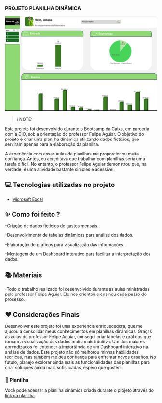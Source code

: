 ### PROJETO PLANILHA DINÂMICA

![captura de tela](https://github.com/Lidianeamorim/Dynamic-Spreadsheet-Project/blob/main/Captura%20de%20tela%202024-12-07%20125657.png?raw=true)


> ℹ️ **NOTE:**

Este projeto foi desenvolvido durante o Bootcamp da Caixa, em parceria com a DIO, sob a orientação do professor Felipe Aguiar. O objetivo do projeto é criar uma planilha dinâmica utilizando dados fictícios, que serviram apenas para a elaboração da planilha.

A experiência com essas aulas de planilhas me proporcionou muita confiança. Antes, eu acreditava que trabalhar com planilhas seria uma tarefa difícil. No entanto, o professor Felipe Aguiar demonstrou que, na verdade, é uma atividade bastante simples e acessível.

## 💻 Tecnologias utilizadas no projeto
- [Microsoft Excel](https://www.microsoft.com/pt-br/microsoft-365/excel?ef_id=_k_28cf4da02bcb139082302af452d53b30_k_&OCID=AIDcmmq9ldqz5w_SEM__k_28cf4da02bcb139082302af452d53b30_k_&msclkid=28cf4da02bcb139082302af452d53b30) 

## ✨ Como foi feito ?

-Criação de dados fictícios de gastos mensais.

-Desenvolvimento de tabelas dinâmicas para análise dos dados.

-Elaboração de gráficos para visualização das informações.

-Montagem de um Dashboard interativo para facilitar a interpretação dos dados.

## 📚 Materiais

-Todo o trabalho realizado foi desenvolvido durante as aulas ministradas pelo 
professor Felipe Aguiar. Ele nos orientou e ensinou cada passo do processo.

## ❤️ Considerações Finais

Desenvolver este projeto foi uma experiência enriquecedora, que me ajudou a 
consolidar meus conhecimentos em planilhas dinâmicas. Graças às aulas do professor 
Felipe Aguiar, consegui criar tabelas e gráficos que tornam a visualização dos 
dados muito mais intuitiva. Um dos maiores aprendizados foi entender a importância 
de um Dashboard interativo na análise de dados. Este projeto não só melhorou minhas 
habilidades técnicas, mas também me deu confiança para enfrentar novos desafios. 
No futuro, planejo explorar ainda mais as funcionalidades das planilhas para criar 
soluções ainda mais sofisticadas, espero que gostem.

### 📂 Planilha

Você pode acessar a planilha dinâmica criada durante o projeto através do [link da planilha](https://onedrive.live.com/edit?id=E605C2C3AC638290!591&resid=E605C2C3AC638290!591&ithint=file%2cxlsx&authkey=!AJBR037G2G9z_8o&wdo=2&cid=e605c2c3ac638290).

